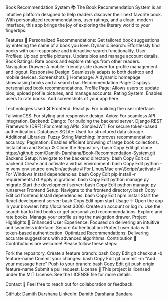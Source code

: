 Book Recommendation System 📚
The Book Recommendation System is an intuitive platform designed to help readers discover their next favorite book. With personalized recommendations, user ratings, and a clean, modern interface, this app brings the joy of exploring the literary world to your fingertips.

Features 🚀
Personalized Recommendations: Get tailored book suggestions by entering the name of a book you love.
Dynamic Search: Effortlessly find books with our responsive and interactive search functionality.
User Profiles:
Upload profile pictures.
Update bios and manage account details.
Book Ratings: Rate books and explore ratings from other readers.
Navigation Drawer: A mobile-friendly side drawer for profile management and logout.
Responsive Design: Seamlessly adapts to both desktop and mobile devices.
Screenshots 🌟
Homepage: A dynamic homepage showcasing books and a search bar.
Recommendation Page: Displays personalized book recommendations.
Profile Page: Allows users to update bios, upload profile pictures, and manage accounts.
Rating System: Enables users to rate books.
Add screenshots of your app here.

Technologies Used 🛠️
Frontend:
React.js: For building the user interface.
TailwindCSS: For styling and responsive design.
Axios: For seamless API integration.
Backend:
Django: For building the backend server.
Django REST Framework (DRF): For creating APIs.
SimpleJWT: For secure token-based authentication.
Database:
SQLite: Used for structured data storage.
Additional Libraries:
Fuzzy String Matching: Improves recommendation accuracy.
Pagination: Enables efficient browsing of large book collections.
Installation and Setup ⚙️
Clone the Repository:
bash
Copy
Edit
git clone https://github.com/Damith-Darshana/Book-Recommendation-System.git
Backend Setup:
Navigate to the backend directory:
bash
Copy
Edit
cd backend
Create and activate a virtual environment:
bash
Copy
Edit
python -m venv env
source env/bin/activate  # For Linux/Mac
env\Scripts\activate     # For Windows
Install dependencies:
bash
Copy
Edit
pip install -r requirements.txt
Apply migrations:
bash
Copy
Edit
python manage.py migrate
Start the development server:
bash
Copy
Edit
python manage.py runserver
Frontend Setup:
Navigate to the frontend directory:
bash
Copy
Edit
cd frontend
Install dependencies:
bash
Copy
Edit
npm install
Start the React development server:
bash
Copy
Edit
npm start
Usage ✨
Open the app in your browser: http://localhost:3000.
Create an account or log in.
Use the search bar to find books or get personalized recommendations.
Explore and rate books.
Manage your profile using the navigation drawer.
Project Highlights 🔑
Enhanced User Experience: Focused on delivering an intuitive and seamless interface.
Secure Authentication: Protect user data with token-based authentication.
Optimized Recommendations: Delivering accurate suggestions with advanced algorithms.
Contribution 🤝
Contributions are welcome! Please follow these steps:

Fork the repository.
Create a feature branch:
bash
Copy
Edit
git checkout -b feature-name
Commit your changes:
bash
Copy
Edit
git commit -m "Add your message here"
Push to your branch:
bash
Copy
Edit
git push origin feature-name
Submit a pull request.
License 📄
This project is licensed under the MIT License. See the LICENSE file for more details.

Contact 📧
Feel free to reach out for collaboration or feedback:

GitHub: Damith Darshana
LinkedIn: Damith Darshana Bandara
